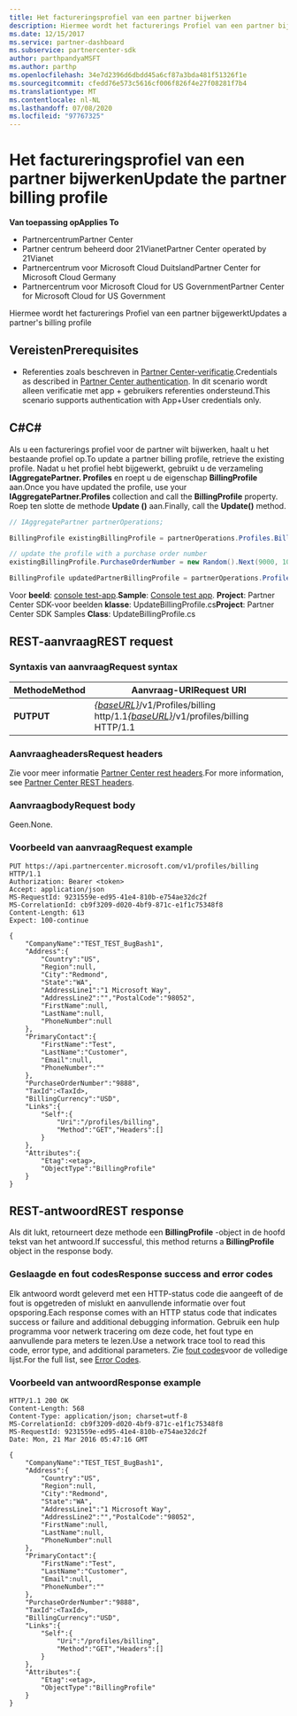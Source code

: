 ```yaml
---
title: Het factureringsprofiel van een partner bijwerken
description: Hiermee wordt het facturerings Profiel van een partner bijgewerkt.
ms.date: 12/15/2017
ms.service: partner-dashboard
ms.subservice: partnercenter-sdk
author: parthpandyaMSFT
ms.author: parthp
ms.openlocfilehash: 34e7d2396d6dbdd45a6cf87a3bda481f51326f1e
ms.sourcegitcommit: cfedd76e573c5616cf006f826f4e27f08281f7b4
ms.translationtype: MT
ms.contentlocale: nl-NL
ms.lasthandoff: 07/08/2020
ms.locfileid: "97767325"
---
```

# <a name="update-the-partner-billing-profile"></a><span data-ttu-id="00db9-103">Het factureringsprofiel van een partner bijwerken</span><span class="sxs-lookup"><span data-stu-id="00db9-103">Update the partner billing profile</span></span>

<span data-ttu-id="00db9-104">**Van toepassing op**</span><span class="sxs-lookup"><span data-stu-id="00db9-104">**Applies To**</span></span>

- <span data-ttu-id="00db9-105">Partnercentrum</span><span class="sxs-lookup"><span data-stu-id="00db9-105">Partner Center</span></span>
- <span data-ttu-id="00db9-106">Partner centrum beheerd door 21Vianet</span><span class="sxs-lookup"><span data-stu-id="00db9-106">Partner Center operated by 21Vianet</span></span>
- <span data-ttu-id="00db9-107">Partnercentrum voor Microsoft Cloud Duitsland</span><span class="sxs-lookup"><span data-stu-id="00db9-107">Partner Center for Microsoft Cloud Germany</span></span>
- <span data-ttu-id="00db9-108">Partnercentrum voor Microsoft Cloud for US Government</span><span class="sxs-lookup"><span data-stu-id="00db9-108">Partner Center for Microsoft Cloud for US Government</span></span>

<span data-ttu-id="00db9-109">Hiermee wordt het facturerings Profiel van een partner bijgewerkt</span><span class="sxs-lookup"><span data-stu-id="00db9-109">Updates a partner's billing profile</span></span>

## <a name="prerequisites"></a><span data-ttu-id="00db9-110">Vereisten</span><span class="sxs-lookup"><span data-stu-id="00db9-110">Prerequisites</span></span>

- <span data-ttu-id="00db9-111">Referenties zoals beschreven in [Partner Center-verificatie](partner-center-authentication.md).</span><span class="sxs-lookup"><span data-stu-id="00db9-111">Credentials as described in [Partner Center authentication](partner-center-authentication.md).</span></span> <span data-ttu-id="00db9-112">In dit scenario wordt alleen verificatie met app + gebruikers referenties ondersteund.</span><span class="sxs-lookup"><span data-stu-id="00db9-112">This scenario supports authentication with App+User credentials only.</span></span>

## <a name="c"></a><span data-ttu-id="00db9-113">C\#</span><span class="sxs-lookup"><span data-stu-id="00db9-113">C\#</span></span>

<span data-ttu-id="00db9-114">Als u een facturerings profiel voor de partner wilt bijwerken, haalt u het bestaande profiel op.</span><span class="sxs-lookup"><span data-stu-id="00db9-114">To update a partner billing profile, retrieve the existing profile.</span></span> <span data-ttu-id="00db9-115">Nadat u het profiel hebt bijgewerkt, gebruikt u de verzameling **IAggregatePartner. Profiles** en roept u de eigenschap **BillingProfile** aan.</span><span class="sxs-lookup"><span data-stu-id="00db9-115">Once you have updated the profile, use your **IAggregatePartner.Profiles** collection and call the **BillingProfile** property.</span></span> <span data-ttu-id="00db9-116">Roep ten slotte de methode **Update ()** aan.</span><span class="sxs-lookup"><span data-stu-id="00db9-116">Finally, call the **Update()** method.</span></span>

``` csharp
// IAggregatePartner partnerOperations;

BillingProfile existingBillingProfile = partnerOperations.Profiles.BillingProfile.Get();

// update the profile with a purchase order number
existingBillingProfile.PurchaseOrderNumber = new Random().Next(9000, 10000).ToString(CultureInfo.InvariantCulture);

BillingProfile updatedPartnerBillingProfile = partnerOperations.Profiles.BillingProfile.Update(existingBillingProfile);
```

<span data-ttu-id="00db9-117">Voor **beeld**: [console test-app](console-test-app.md).</span><span class="sxs-lookup"><span data-stu-id="00db9-117">**Sample**: [Console test app](console-test-app.md).</span></span> <span data-ttu-id="00db9-118">**Project**: Partner Center SDK-voor beelden **klasse**: UpdateBillingProfile.cs</span><span class="sxs-lookup"><span data-stu-id="00db9-118">**Project**: Partner Center SDK Samples **Class**: UpdateBillingProfile.cs</span></span>

## <a name="rest-request"></a><span data-ttu-id="00db9-119">REST-aanvraag</span><span class="sxs-lookup"><span data-stu-id="00db9-119">REST request</span></span>

### <a name="request-syntax"></a><span data-ttu-id="00db9-120">Syntaxis van aanvraag</span><span class="sxs-lookup"><span data-stu-id="00db9-120">Request syntax</span></span>

| <span data-ttu-id="00db9-121">Methode</span><span class="sxs-lookup"><span data-stu-id="00db9-121">Method</span></span>  | <span data-ttu-id="00db9-122">Aanvraag-URI</span><span class="sxs-lookup"><span data-stu-id="00db9-122">Request URI</span></span>                                                              |
|---------|--------------------------------------------------------------------------|
| <span data-ttu-id="00db9-123">**PUT**</span><span class="sxs-lookup"><span data-stu-id="00db9-123">**PUT**</span></span> | <span data-ttu-id="00db9-124">[*{baseURL}*](partner-center-rest-urls.md)/v1/Profiles/billing http/1.1</span><span class="sxs-lookup"><span data-stu-id="00db9-124">[*{baseURL}*](partner-center-rest-urls.md)/v1/profiles/billing HTTP/1.1</span></span> |

### <a name="request-headers"></a><span data-ttu-id="00db9-125">Aanvraagheaders</span><span class="sxs-lookup"><span data-stu-id="00db9-125">Request headers</span></span>

<span data-ttu-id="00db9-126">Zie voor meer informatie [Partner Center rest headers](headers.md).</span><span class="sxs-lookup"><span data-stu-id="00db9-126">For more information, see [Partner Center REST headers](headers.md).</span></span>

### <a name="request-body"></a><span data-ttu-id="00db9-127">Aanvraagbody</span><span class="sxs-lookup"><span data-stu-id="00db9-127">Request body</span></span>

<span data-ttu-id="00db9-128">Geen.</span><span class="sxs-lookup"><span data-stu-id="00db9-128">None.</span></span>

### <a name="request-example"></a><span data-ttu-id="00db9-129">Voorbeeld van aanvraag</span><span class="sxs-lookup"><span data-stu-id="00db9-129">Request example</span></span>

```http
PUT https://api.partnercenter.microsoft.com/v1/profiles/billing HTTP/1.1
Authorization: Bearer <token>
Accept: application/json
MS-RequestId: 9231559e-ed95-41e4-810b-e754ae32dc2f
MS-CorrelationId: cb9f3209-d020-4bf9-871c-e1f1c75348f8
Content-Length: 613
Expect: 100-continue

{
    "CompanyName":"TEST_TEST_BugBash1",
    "Address":{
        "Country":"US",
        "Region":null,
        "City":"Redmond",
        "State":"WA",
        "AddressLine1":"1 Microsoft Way",
        "AddressLine2":"","PostalCode":"98052",
        "FirstName":null,
        "LastName":null,
        "PhoneNumber":null
    },
    "PrimaryContact":{
        "FirstName":"Test",
        "LastName":"Customer",
        "Email":null,
        "PhoneNumber":""
    },
    "PurchaseOrderNumber":"9888",
    "TaxId":<TaxId>,
    "BillingCurrency":"USD",
    "Links":{
        "Self":{
            "Uri":"/profiles/billing",
            "Method":"GET","Headers":[]
        }
    },
    "Attributes":{
        "Etag":<etag>,
        "ObjectType":"BillingProfile"
    }
}
```

## <a name="rest-response"></a><span data-ttu-id="00db9-130">REST-antwoord</span><span class="sxs-lookup"><span data-stu-id="00db9-130">REST response</span></span>

<span data-ttu-id="00db9-131">Als dit lukt, retourneert deze methode een **BillingProfile** -object in de hoofd tekst van het antwoord.</span><span class="sxs-lookup"><span data-stu-id="00db9-131">If successful, this method returns a **BillingProfile** object in the response body.</span></span>

### <a name="response-success-and-error-codes"></a><span data-ttu-id="00db9-132">Geslaagde en fout codes</span><span class="sxs-lookup"><span data-stu-id="00db9-132">Response success and error codes</span></span>

<span data-ttu-id="00db9-133">Elk antwoord wordt geleverd met een HTTP-status code die aangeeft of de fout is opgetreden of mislukt en aanvullende informatie over fout opsporing.</span><span class="sxs-lookup"><span data-stu-id="00db9-133">Each response comes with an HTTP status code that indicates success or failure and additional debugging information.</span></span> <span data-ttu-id="00db9-134">Gebruik een hulp programma voor netwerk tracering om deze code, het fout type en aanvullende para meters te lezen.</span><span class="sxs-lookup"><span data-stu-id="00db9-134">Use a network trace tool to read this code, error type, and additional parameters.</span></span> <span data-ttu-id="00db9-135">Zie [fout codes](error-codes.md)voor de volledige lijst.</span><span class="sxs-lookup"><span data-stu-id="00db9-135">For the full list, see [Error Codes](error-codes.md).</span></span>

### <a name="response-example"></a><span data-ttu-id="00db9-136">Voorbeeld van antwoord</span><span class="sxs-lookup"><span data-stu-id="00db9-136">Response example</span></span>

```http
HTTP/1.1 200 OK
Content-Length: 568
Content-Type: application/json; charset=utf-8
MS-CorrelationId: cb9f3209-d020-4bf9-871c-e1f1c75348f8
MS-RequestId: 9231559e-ed95-41e4-810b-e754ae32dc2f
Date: Mon, 21 Mar 2016 05:47:16 GMT

{
    "CompanyName":"TEST_TEST_BugBash1",
    "Address":{
        "Country":"US",
        "Region":null,
        "City":"Redmond",
        "State":"WA",
        "AddressLine1":"1 Microsoft Way",
        "AddressLine2":"","PostalCode":"98052",
        "FirstName":null,
        "LastName":null,
        "PhoneNumber":null
    },
    "PrimaryContact":{
        "FirstName":"Test",
        "LastName":"Customer",
        "Email":null,
        "PhoneNumber":""
    },
    "PurchaseOrderNumber":"9888",
    "TaxId":<TaxId>,
    "BillingCurrency":"USD",
    "Links":{
        "Self":{
            "Uri":"/profiles/billing",
            "Method":"GET","Headers":[]
        }
    },
    "Attributes":{
        "Etag":<etag>,
        "ObjectType":"BillingProfile"
    }
}
```
